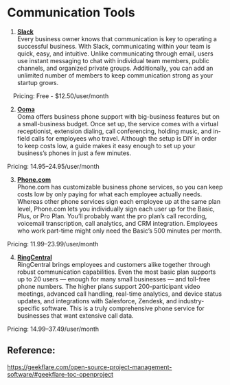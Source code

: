 # Communication Tools 

1. **[Slack](https://slack.com/)**
<br>Every business owner knows that communication is key to operating a successful business. With Slack, communicating within your team is quick, easy, and intuitive. Unlike communicating through email, users use instant messaging to chat with individual team members, public channels, and organized private groups. Additionally, you can add an unlimited number of members to keep communication strong as your startup grows. 

&emsp;Pricing: Free - $12.50/user/month

2. **[Ooma](https://www.ooma.com/)**
<br>Ooma offers business phone support with big-business features but on a small-business budget. Once set up, the service comes with a virtual receptionist, extension dialing, call conferencing, holding music, and in-field calls for employees who travel. Although the setup is DIY in order to keep costs low, a guide makes it easy enough to set up your business’s phones in just a few minutes.

Pricing: $14.95–$24.95/user/month

3. **[Phone.com](https://www.phone.com/)**
<br>Phone.com has customizable business phone services, so you can keep costs low by only paying for what each employee actually needs. Whereas other phone services sign each employee up at the same plan level, Phone.com lets you individually sign each user up for the Basic, Plus, or Pro Plan. You’ll probably want the pro plan’s call recording, voicemail transcription, call analytics, and CRM integration. Employees who work part-time might only need the Basic’s 500 minutes per month.

Pricing: $11.99–$23.99/user/month

4. **[RingCentral](https://www.ringcentral.com/)**
<br>RingCentral brings employees and customers alike together through robust communication capabilities. Even the most basic plan supports up to 20 users — enough for many small businesses — and toll-free phone numbers. The higher plans support 200-participant video meetings, advanced call handling, real-time analytics, and device status updates, and integrations with Salesforce, Zendesk, and industry-specific software. This is a truly comprehensive phone service for businesses that want extensive call data.

Pricing: $14.99–$37.49/user/month


## Reference:
https://geekflare.com/open-source-project-management-software/#geekflare-toc-openproject
